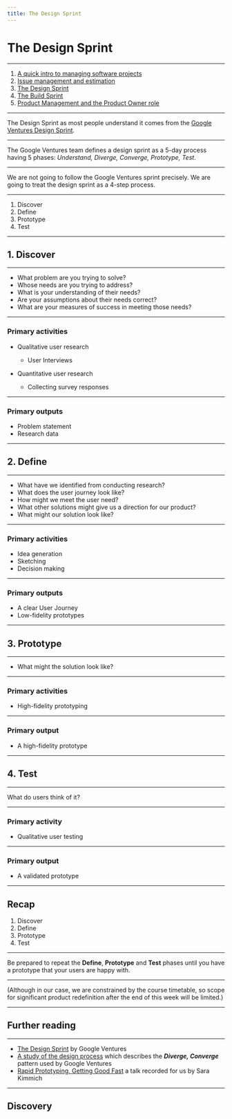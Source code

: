 ```yaml
---
title: The Design Sprint
---
```


# The Design Sprint

---

1. [A quick intro to managing software projects](../proj-mgmt)
2. [Issue management and estimation](../estimation)
3. [The Design Sprint](../design-sprint)
4. [The Build Sprint](../build-sprint)
5. [Product Management and the Product Owner role](../prod-mgmt)

---

The Design Sprint as most people understand it comes from the [Google Ventures Design Sprint](https://www.gv.com/sprint/).

---

The Google Ventures team defines a design sprint as a 5-day process having 5 phases: _Understand, Diverge, Converge, Prototype, Test_.

---

We are not going to follow the Google Ventures sprint precisely. We are going to treat the design sprint as a 4-step process.

---

1. Discover
2. Define
3. Prototype
4. Test

---

## 1. Discover

---

- What problem are you trying to solve?
- Whose needs are you trying to address?
- What is your understanding of their needs?
- Are your assumptions about their needs correct?
- What are your measures of success in meeting those needs?

---

### Primary activities

- Qualitative user research

  - User Interviews

- Quantitative user research
  - Collecting survey responses

---

### Primary outputs

- Problem statement
- Research data

---

## 2. Define

---

- What have we identified from conducting research?
- What does the user journey look like?
- How might we meet the user need?
- What other solutions might give us a direction for our product?
- What might our solution look like?

---

### Primary activities

- Idea generation
- Sketching
- Decision making

---

### Primary outputs

- A clear User Journey
- Low-fidelity prototypes

---

## 3. Prototype

---

- What might the solution look like?

---

### Primary activities

- High-fidelity prototyping

---

### Primary output

- A high-fidelity prototype

---

## 4. Test

---

What do users think of it?

---

### Primary activity

- Qualitative user testing

---

### Primary output

- A validated prototype

---

## Recap

1. Discover
1. Define
1. Prototype
1. Test

---

Be prepared to repeat the **Define**, **Prototype** and **Test** phases until you have a prototype that your users are happy with.

---

(Although in our case, we are constrained by the course timetable, so scope for significant product redefinition after the end of this week will be limited.)

---

## Further reading

---

- [The Design Sprint](https://www.gv.com/sprint/) by Google Ventures
- [A study of the design process](<https://www.designcouncil.org.uk/sites/default/files/asset/document/ElevenLessons_Design_Council%20(2).pdf>) which describes the **_Diverge, Converge_** pattern used by Google Ventures
- [Rapid Prototyping, Getting Good Fast](https://vimeo.com/374139411) a talk recorded for us by Sara Kimmich

---

## Discovery
